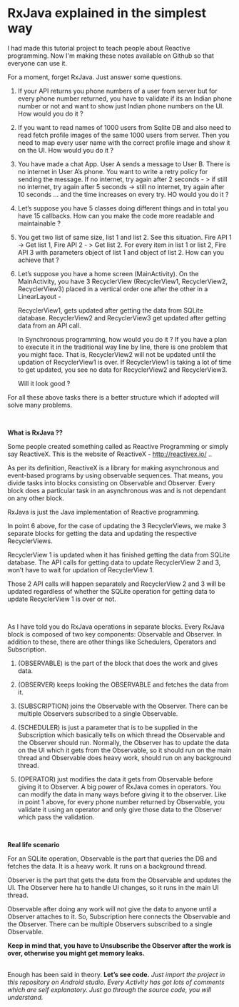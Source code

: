 # RxJava explained in the simplest way

I had made this tutorial project to teach people about Reactive programming. Now I'm making these notes available on Github so that everyone can use it. 

For a moment, forget RxJava.
Just answer some questions. <br/>


1. If your API returns you phone numbers of a user from server but for every phone number returned, you have to validate if its an Indian phone number or not and want to show just Indian phone numbers on the UI. How would you do it ?


2. If you want to read names of 1000 users from Sqlite DB and also need to read fetch profile images of the same 1000 users from server. Then you need to map every user name with the correct profile image and show it on the UI. How would you do it ?


3. You have made a chat App. User A sends a message to User B. There is no internet in User A’s phone. You want to write a retry policy for sending the message. If no internet, try again after 2 seconds - > if still no internet, try again after 5 seconds -> still no internet, try again after 10 seconds … and the time increases on every try. HO would you do it ?


4. Let’s suppose you have 5 classes doing different things and in total you have 15 callbacks. How can you make the code more readable and maintainable ?


5. You get two list of same size, list 1 and list 2. See this situation. Fire API 1 -> Get list 1, Fire API 2 - > Get list 2.  For every item in list 1 or list 2,  Fire API 3 with parameters object of list 1 and object of list 2. How can you achieve that ?


6. Let’s suppose you have a home screen (MainActivity). On the MainActivity, you have 3 RecyclerView (RecyclerView1, RecyclerView2, RecyclerView3) placed in a vertical order one after the other in a LinearLayout - 

   RecyclerView1, gets updated after getting the data from SQLite database.
   RecyclerView2 and RecyclerView3 get updated after getting data from an API call.

   In Synchronous programming, how would you do it ? If you have a plan to execute it in the traditional way line by line,     there is one problem that you might face. That is, RecyclerView2 will not be updated until the updation of RecyclerView1 is  over. If RecyclerView1 is taking a lot of time to get updated, you see no data for RecyclerView2 and RecyclerView3.


   Will it look good ?



For all these above tasks there is a better structure which if adopted will solve many problems.

<br>

<b>What is RxJava ??</b>

Some people created something called as Reactive Programming or simply say ReactiveX. This is the website of ReactiveX - http://reactivex.io/ .. 

As per its definition, ReactiveX is a library for making asynchronous and event-based programs by using observable sequences. 
That means, you divide tasks into blocks consisting on Observable and Observer. Every block does a particular task in an asynchronous was and is not dependant on any other block.

RxJava is just the Java implementation of Reactive programming.

In point 6 above, for the case of updating the 3 RecyclerViews, we make 3 separate blocks for getting the data and updating the respective RecyclerViews. 

RecyclerView 1 is updated when it has finished getting the data from SQLite database. The API calls for getting data to update RecyclerView 2 and 3, won’t have to wait for updation of RecyclerView 1. 

Those 2 API calls will happen separately and RecyclerView 2 and 3 will be updated regardless of whether the SQLite operation for getting data to update RecyclerView 1 is over or not. 

<br>

As I have told you do RxJava operations in separate blocks. Every RxJava block is composed of two key components: Observable and Observer. In addition to these, there are other things like Schedulers, Operators and Subscription.

   1. (OBSERVABLE) is the part of the block that does the work and gives data.
     
   2. (OBSERVER) keeps looking the OBSERVABLE and fetches the data from it. 
    
   3. (SUBSCRIPTION) joins the Observable with the Observer. There can be multiple Observers subscribed to a single Observable.
     
   4. (SCHEDULER) is just a parameter that is to be supplied in the Subscription which basically tells on which thread the Observable and the Observer should run. Normally, the Observer has to update the data on the UI which it gets from the Observable, so it should run on the main thread and Observable does heavy work, should run on any background thread. 
    
   5. (OPERATOR) just modifies the data it gets from Observable before giving it to Observer. A big power of RxJava comes in operators. You can modify the data in many ways before giving it to the observer. Like in point 1 above, for every phone number returned by Observable, you validate it using an operator and only give those data to the Observer which pass the validation. 

<br>
    
<b>Real life scenario</b>

For an SQLite operation, Observable is the part that queries the DB and fetches the data. It is a heavy work. It runs on a background thread.

Observer is the part that gets the data from the Observable and updates the UI. The Observer here ha to handle UI changes, so it runs in the main UI thread.

Observable after doing any work will not give the data to anyone until a Observer attaches to it. So, Subscription here connects the Observable and the Observer. There can be multiple Observers subscribed to a single Observable.

<b>Keep in mind that, you have to Unsubscribe the Observer after the work is over, otherwise you might get memory leaks. 
</b>
<br/><br/>


Enough has been said in theory. <b>Let’s see code.</b> <em>Just import the project in this repository on Android studio. Every Activity has got lots of comments which are self explanatory. Just go through the source code, you will understand. </em>
